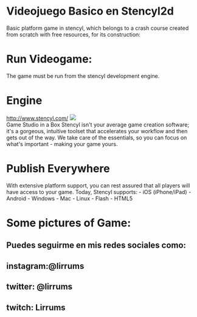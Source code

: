 # Videojuego Basico en Stencyl2d
Basic platform game in stencyl, which belongs to a crash course created from scratch with free resources, for its construction:
# Run Videogame:
The game must be run from the stencyl development engine.
# Engine
http://www.stencyl.com/
<img src="http://static.stencyl.com/v3/images/tour/bg.jpg">
<br>
Game Studio in a Box
Stencyl isn't your average game creation software; it's a gorgeous, intuitive toolset that accelerates your workflow and then gets out of the way. We take care of the essentials, so you can focus on what's important - making your game yours.

# Publish Everywhere
With extensive platform support, you can rest assured that all players will have access to your game. Today, Stencyl supports:
    - iOS (iPhone/iPad)
    - Android
    - Windows
    - Mac
    - Linux
    - Flash
    - HTML5
 # Some pictures of Game:
 

## Puedes seguirme en mis redes sociales como:
## instagram:@lirrums
## twitter: @lirrums
## twitch: Lirrums

